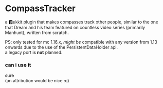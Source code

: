 # CompassTracker
a 🅱️ukkit plugin that makes compasses track other people,
similar to the one that Dream and his team featured on countless video series (primarily Manhunt), 
written from scratch.

PS:
only tested for mc 1.16.x,
*might be* compatible with any version from 1.13 onwards
due to the use of the PersistentDataHolder api.  
a legacy port is **not** planned.

### can i use it
sure  
(an attribution would be nice :o)
